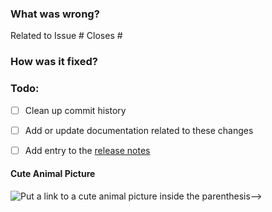 ### What was wrong?

Related to Issue #
Closes #

### How was it fixed?

### Todo:
- [ ] Clean up commit history

- [ ] Add or update documentation related to these changes

- [ ] Add entry to the [release notes](https://github.com/ethereum/py-trie/blob/main/newsfragments/README.md)

#### Cute Animal Picture

![Put a link to a cute animal picture inside the parenthesis-->]()